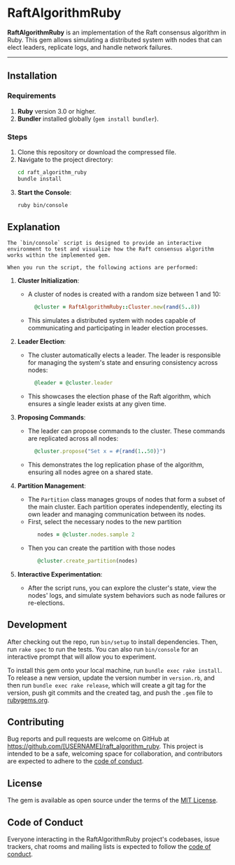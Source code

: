 # RaftAlgorithmRuby

**RaftAlgorithmRuby** is an implementation of the Raft consensus algorithm in Ruby. This gem allows simulating a distributed system with nodes that can elect leaders, replicate logs, and handle network failures.

---

## Installation

### Requirements
1. **Ruby** version 3.0 or higher.
2. **Bundler** installed globally (`gem install bundler`).

### Steps
1. Clone this repository or download the compressed file.
2. Navigate to the project directory:
   ```bash
   cd raft_algorithm_ruby
   bundle install
3. **Start the Console**:
    ```bash
   ruby bin/console
   
## Explanation
    The `bin/console` script is designed to provide an interactive environment to test and visualize how the Raft consensus algorithm works within the implemented gem. 

    When you run the script, the following actions are performed:

1. **Cluster Initialization**:
    - A cluster of nodes is created with a random size between 1 and 10:
      ```ruby
        @cluster = RaftAlgorithmRuby::Cluster.new(rand(5..8))
      ```
    - This simulates a distributed system with nodes capable of communicating and participating in leader election processes.

2. **Leader Election**:
    - The cluster automatically elects a leader. The leader is responsible for managing the system's state and ensuring consistency across nodes:
      ```ruby
        @leader = @cluster.leader
      ```
    - This showcases the election phase of the Raft algorithm, which ensures a single leader exists at any given time.

3. **Proposing Commands**:
    - The leader can propose commands to the cluster. These commands are replicated across all nodes:
      ```ruby
        @cluster.propose("Set x = #{rand(1..50)}")
      ```
    - This demonstrates the log replication phase of the algorithm, ensuring all nodes agree on a shared state.

4. **Partition Management**:
   - The `Partition` class manages groups of nodes that form a subset of the main cluster. Each partition operates independently, electing its own leader and managing communication between its nodes.
   - First, select the necessary nodes to the new partition
     ```ruby
        nodes = @cluster.nodes.sample 2
      ```
   - Then you can create the partition with those nodes
     ```ruby
        @cluster.create_partition(nodes)
     ```
5. **Interactive Experimentation**:
    - After the script runs, you can explore the cluster's state, view the nodes' logs, and simulate system behaviors such as node failures or re-elections.

## Development

After checking out the repo, run `bin/setup` to install dependencies. Then, run `rake spec` to run the tests. You can also run `bin/console` for an interactive prompt that will allow you to experiment.

To install this gem onto your local machine, run `bundle exec rake install`. To release a new version, update the version number in `version.rb`, and then run `bundle exec rake release`, which will create a git tag for the version, push git commits and the created tag, and push the `.gem` file to [rubygems.org](https://rubygems.org).

## Contributing

Bug reports and pull requests are welcome on GitHub at https://github.com/[USERNAME]/raft_algorithm_ruby. This project is intended to be a safe, welcoming space for collaboration, and contributors are expected to adhere to the [code of conduct](https://github.com/[USERNAME]/raft_algorithm_ruby/blob/main/CODE_OF_CONDUCT.md).

## License

The gem is available as open source under the terms of the [MIT License](https://opensource.org/licenses/MIT).

## Code of Conduct

Everyone interacting in the RaftAlgorithmRuby project's codebases, issue trackers, chat rooms and mailing lists is expected to follow the [code of conduct](https://github.com/[USERNAME]/raft_algorithm_ruby/blob/main/CODE_OF_CONDUCT.md).
